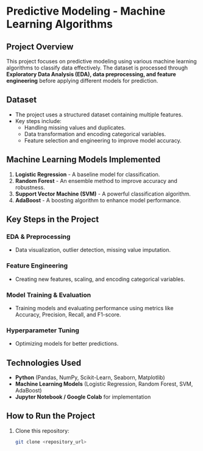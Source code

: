 # Predictive Modeling - Machine Learning Algorithms

## Project Overview
This project focuses on predictive modeling using various machine learning algorithms to classify data effectively. The dataset is processed through **Exploratory Data Analysis (EDA), data preprocessing, and feature engineering** before applying different models for prediction.

## Dataset
- The project uses a structured dataset containing multiple features.
- Key steps include:
  - Handling missing values and duplicates.
  - Data transformation and encoding categorical variables.
  - Feature selection and engineering to improve model accuracy.

## Machine Learning Models Implemented
1. **Logistic Regression** - A baseline model for classification.
2. **Random Forest** - An ensemble method to improve accuracy and robustness.
3. **Support Vector Machine (SVM)** - A powerful classification algorithm.
4. **AdaBoost** - A boosting algorithm to enhance model performance.

## Key Steps in the Project

### EDA & Preprocessing
- Data visualization, outlier detection, missing value imputation.

### Feature Engineering
- Creating new features, scaling, and encoding categorical variables.

### Model Training & Evaluation
- Training models and evaluating performance using metrics like Accuracy, Precision, Recall, and F1-score.

### Hyperparameter Tuning
- Optimizing models for better predictions.

## Technologies Used
- **Python** (Pandas, NumPy, Scikit-Learn, Seaborn, Matplotlib)
- **Machine Learning Models** (Logistic Regression, Random Forest, SVM, AdaBoost)
- **Jupyter Notebook / Google Colab** for implementation

## How to Run the Project
1. Clone this repository:
   ```bash
   git clone <repository_url>
